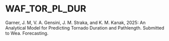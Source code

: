 # WAF_TOR_PL_DUR
Garner, J. M, V. A. Gensini, J. M. Straka, and K. M. Kanak, 2025: An Analytical Model for Predicting Tornado Duration and Pathlength. Submitted to Wea. Forecasting. 
